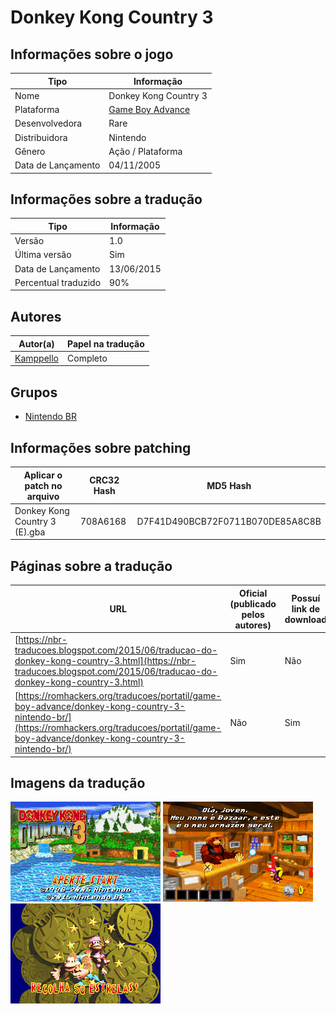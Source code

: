 # Donkey Kong Country 3

## Informações sobre o jogo

| Tipo | Informação |
| ----------- | ----------- |
| Nome | Donkey Kong Country 3 |
| Plataforma | [Game Boy Advance](../) |
| Desenvolvedora | Rare |
| Distribuidora | Nintendo |
| Gênero | Ação / Plataforma |
| Data de Lançamento | 04/11/2005 |

## Informações sobre a tradução

| Tipo | Informação |
| ----------- | ----------- |
| Versão | 1\.0 |
| Última versão | Sim |
| Data de Lançamento | 13/06/2015 |
| Percentual traduzido | 90% |

## Autores

| Autor(a) | Papel na tradução |
| ----------- | ----------- |
| [Kamppello](../../../autores/kamppello/) | Completo |

## Grupos

* [Nintendo BR](../../../grupos/nintendo-br/)

## Informações sobre patching

| Aplicar o patch no arquivo | CRC32 Hash | MD5 Hash |
| ----------- | ----------- | ----------- |
| Donkey Kong Country 3 \(E\)\.gba | 708A6168 | D7F41D490BCB72F0711B070DE85A8C8B |

## Páginas sobre a tradução

| URL | Oficial (publicado pelos autores) | Possuí link de download |
| ----------- | ----------- | ----------- |
| [https://nbr-traducoes.blogspot.com/2015/06/traducao-do-donkey-kong-country-3.html](https://nbr-traducoes.blogspot.com/2015/06/traducao-do-donkey-kong-country-3.html) | Sim | Não |
| [https://romhackers.org/traducoes/portatil/game-boy-advance/donkey-kong-country-3-nintendo-br/](https://romhackers.org/traducoes/portatil/game-boy-advance/donkey-kong-country-3-nintendo-br/) | Não | Sim |

## Imagens da tradução

![Imagem de exemplo da tradução 1](1.png)
![Imagem de exemplo da tradução 2](2.png)
![Imagem de exemplo da tradução 3](3.png)